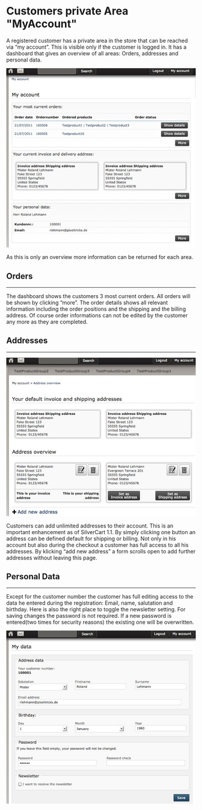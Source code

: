 # Customers private Area "MyAccount"

A registered customer has a private area in the store that can be reached via “my account”. This is visible only if the customer is logged in. It has a dashboard that gives an overview of all areas: Orders, addresses and personal data.

![](_images/my-account-overview_1-2.jpg)

As this is only an overview more information can be returned for each area.
## Orders
- - -

The dashboard shows the customers 3 most current orders. All orders will be shown by clicking “more”. The order details shows all relevant information including the order positions and the shipping and the billing address. Of course order informations can not be edited by the customer any more as they are completed.
## Addresses
- - -

![](_images/myaccount-address-overview_1-2.jpg)

Customers can add unlimited addresses to their account. This is an important enhancement as of SilverCart 1.1. By simply clicking one button an address can be defined default for shipping or billing. Not only in his account but also during the checkout a customer has full access to all his addresses. By klicking “add new address” a form scrolls open to add further addresses without leaving this page.
## Personal Data
- - -

Except for the customer number the customer has full editing access to the data he entered during the registration: Email, name, salutation and birthday. Here is also the right place to toggle the newsletter setting. For saving changes the password is not required. If a new password is entered(two times for security reasons) the existing one will be overwritten.

![](_images/myaccount-personal-data_1-2.jpg)
